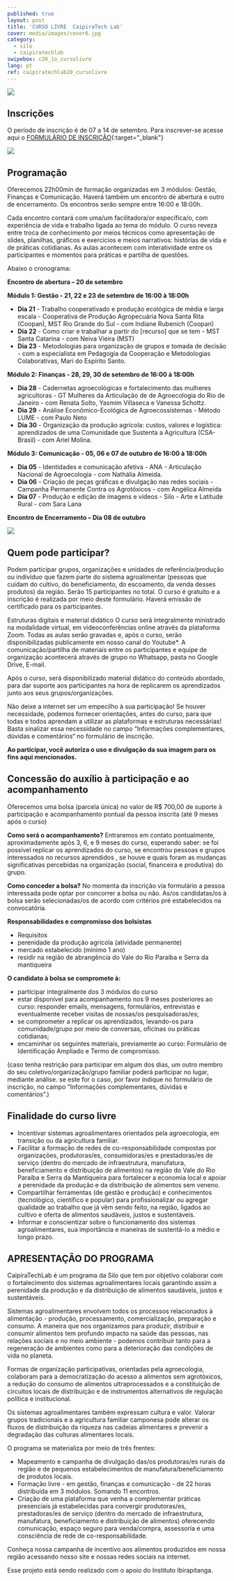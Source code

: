 ```yaml
---
published: true
layout: post
title: 'CURSO LIVRE  CaipiraTech Lab'
cover: media/images/cover6.jpg
category:
  - silo
  - caipiratechlab
swipebox: c20_1o_cursolivre
lang: pt
ref: caipiratechlab20_cursolivre
---
```


![](/media/images/c20_cursolivre_banner.jpg)

## Inscrições
  
O período de inscrição é de 07 a 14 de setembro. Para inscrever-se acesse aqui o [FORMULÁRIO DE INSCRIÇÃO](https://forms.gle/eDjPBK263p1X2kJ97){:target="_blank"}


![](/media/images/c20_1o_cursolivre_POST_20.jpg)

## Programação


Oferecemos 22h00min de formação organizadas em 3 módulos: Gestão, Finanças e Comunicação. Haverá também um encontro de abertura e outro de encerramento. Os encontros serão sempre entre 16:00 e 18:00h. 

Cada encontro contará com uma/um facilitadora/or específica/o, com experiência de vida e trabalho ligada ao tema do módulo. O curso reveza entre troca de conhecimento por meios técnicos como apresentação de slides, planilhas, gráficos e exercícios e meios narrativos: histórias de vida e de práticas cotidianas. As aulas acontecem com interatividade entre os participantes e momentos para práticas e partilha de questões. 
  
Abaixo o cronograma:

**Encontro de abertura – 20 de setembro**

**Módulo 1: Gestão - 21, 22 e 23 de setembro de 16:00 à 18:00h**
* **Dia 21** - Trabalho cooperativado e produção ecológica de média e larga escala - Cooperativa de Produção Agropecuária Nova Santa Rita (Coopan), MST Rio Grande do Sul - com Indiane Rubenich (Coopan)
* **Dia 22** - Como criar e trabalhar a partir do [recurso] que se tem - MST Santa Catarina - com Neiva Vieira (MST)
* **Dia 23** - Metodologias para organização de grupos e tomada de decisão - com a especialista em Pedagogia da Cooperação e Metodologias Colaborativas, Mari do Espírito Santo.


**Módulo 2: Finanças - 28, 29, 30 de setembro de 16:00 à 18:00h**
* **Dia 28** - Cadernetas agroecológicas e fortalecimento das mulheres agricultoras - GT Mulheres da Articulação de de Agroecologia do Rio de Janeiro - com Renata Solto, Yasmim Villaseca e Vanessa Schottz. 
* **Dia 29** - Análise Econômico-Ecológica de Agroecossistemas - Método LUME - com Paulo Neto 
* **Dia 30** - Organização da produção agrícola: custos, valores e logística: aprendizados de uma Comunidade que Sustenta a Agricultura (CSA-Brasil) - com Ariel Molina.

**Módulo 3: Comunicação - 05, 06 e 07 de outubro de 16:00 à 18:00h**
* **Dia 05** - Identidades e comunicação afetiva  - ANA - Articulação Nacional de Agroecologia - com Nathália Almeida.
* **Dia 06** - Criação de peças gráficas e divulgação nas redes sociais - Campanha Permanente Contra os Agrotóxicos - com Angélica Almeida 
* **Dia 07** - Produção e edição de imagens e vídeos - Silo - Arte e Latitude Rural - com Sara Lana  

**Encontro de Encerramento – Dia 08 de outubro**

![](/media/images/c20_1o_cursolivre_POST_10.jpg)
  
## Quem pode participar? 
  
Podem participar grupos, organizações e unidades de referência/produção ou indivíduo que fazem parte do sistema agroalimentar (pessoas que cuidam do cultivo, do beneficiamento, do escoamento, da venda desses produtos) da região.
Serão 15 participantes no total. O curso é gratuito e a inscrição é realizada por meio deste formulário. Haverá emissão de certificado para os participantes.


Estruturas digitais e material didático
O curso será integralmente ministrado na modalidade virtual, em videoconferências online através da plataforma Zoom. Todas as aulas serão gravadas e, após o curso, serão disponibilizadas publicamente em nosso canal do Youtube*. A comunicação/partilha de materiais entre os participantes e equipe de organização acontecerá através de grupo no Whatsapp, pasta no Google Drive, E-mail.

Após o curso, será disponibilizado material didático do conteúdo abordado, para dar suporte aos participantes na hora de replicarem os aprendizados junto aos seus grupos/organizações.

Não deixe a internet ser um empecilho à sua participação! Se houver necessidade, podemos fornecer orientações, antes do curso, para que todas e todos aprendam a utilizar as plataformas e estruturas necessárias! Basta sinalizar essa necessidade no campo “Informações complementares, dúvidas e comentários“ no formulário de inscrição.

**Ao participar, você autoriza o uso e divulgação da sua imagem para os fins aqui mencionados.**

  
## Concessão do auxílio à participação e ao acompanhamento
  
Oferecemos uma bolsa (parcela única) no valor de R$ 700,00 de suporte à participação e acompanhamento pontual da pessoa inscrita (até 9 meses após o curso)

**Como será o acompanhamento?**
Entraremos em contato pontualmente,  aproximadamente após 3, 6, e 9 meses do curso, esperando saber: se foi possível replicar os aprendizados do curso, se encontrou pessoas e grupos interessados no recursos aprendidos , se houve e quais foram as mudanças significativas  percebidas na organização (social, financeira e produtiva) do grupo.

**Como conceder a bolsa?** 
No momenta da inscrição via formulário a pessoa interessada pode optar por concorrer a bolsa ou não. As/os candidatas/os à bolsa serão selecionadas/os de acordo com critérios pré estabelecidos na convocatória. 

**Responsabilidades e compromisso dos bolsistas**
* Requisitos
* perenidade da produção agrícola (atividade permanente)
* mercado estabelecido (mínimo 1 ano) 
* residir na região de abrangência do Vale do Rio Paraíba e Serra da mantiqueira

**O candidato à bolsa se compromete à:**
* participar integralmente dos 3 módulos do curso
* estar disponível para acompanhamento nos 9 meses posteriores ao curso: responder emails, mensagens, formulários, entrevistas e eventualmente receber visitas de nossas/os pesquisadoras/es;
* se comprometer a replicar os aprendizados, levando-os para comunidade/grupo por meio de conversas, oficinas ou práticas cotidianas;
* encaminhar os seguintes materiais, previamente ao curso: Formulário de Identificação Ampliado e Termo de compromisso.

(caso tenha restrição para participar em algum dos dias, um outro membro do seu coletivo/organização/grupo familiar poderá participar no lugar, mediante análise. se este for o caso, por favor indique no formulário de inscrição, no campo ”Informações complementares, dúvidas e comentários”.)

  
## Finalidade do curso livre 
  
* Incentivar sistemas agroalimentares orientados pela agroecologia, em transição ou da agricultura familiar.
* Facilitar a formação de redes de co-responsabilidade compostas por organizações, produtoras/es, consumidoras/es e prestadoras/es de serviço (dentro do mercado de infraestrutura, manufatura, beneficiamento e distribuição de alimentos) na região do Vale do Rio Paraíba e Serra da Mantiqueira para fortalecer a economia local e apoiar a perenidade da produção e da distribuição de alimentos sem veneno.
* Compartilhar ferramentas (de gestão e produção) e conhecimentos (tecnológico, científico e popular) para profissionalizar ou agregar qualidade ao trabalho que já vêm sendo feito, na região, ligados ao cultivo e oferta de alimentos saudáveis, justos e sustentáveis.
* Informar e conscientizar sobre o funcionamento dos sistemas agroalimentares, sua importância e maneiras de sustentá-lo a médio e longo prazo. 


## APRESENTAÇÃO DO PROGRAMA 

CaipiraTechLab é um programa da Silo que tem por objetivo colaborar com o fortalecimento dos sistemas agroalimentares locais garantindo assim a perenidade da produção e da distribuição de alimentos saudáveis, justos e sustentáveis.

Sistemas agroalimentares envolvem todos os processos relacionados à alimentação - produção, processamento, comercialização, preparação e consumo. A maneira que nos organizamos para produzir, distribuir e consumir alimentos tem profundo impacto na saúde das pessoas, nas relações sociais e no meio ambiente - podemos contribuir tanto para a regeneração de ambientes como para a deterioração das condições de vida no planeta. 
  
Formas de organização participativas, orientadas pela agroecologia, colaboram para a democratização do acesso a alimentos sem agrotóxicos, a redução do consumo de alimentos ultraprocessados e a constituição de circuitos locais de distribuição e de instrumentos alternativos de regulação política e institucional.
  
Os sistemas agroalimentares também expressam cultura e valor. Valorar grupos tradicionais e a agricultura familiar camponesa pode alterar os fluxos de distribuição da riqueza nas cadeias alimentares e prevenir a degradação das culturas alimentares locais.
  
O programa se materializa por meio de três frentes:
* Mapeamento e campanha de divulgação das/os produtoras/es rurais da região e de pequenos estabelecimentos de manufatura/beneficiamento de produtos locais. 
* Formação livre - em gestão, finanças e comunicação - de 22 horas distribuída em 3 módulos. Somando 11 encontros.
* Criação de uma plataforma que venha a complementar práticas presenciais já estabelecidas para convergir produtoras/es, prestadoras/es de serviço (dentro do mercado de infraestrutura, manufatura, beneficiamento e distribuição de alimentos) oferecendo comunicação, espaço seguro para venda/compra, assessoria e uma consciência de rede de co-responsabilidade.
  
Conheça nossa campanha de incentivo aos alimentos produzidos em nossa região acessando nosso site e nossas redes sociais na internet.   
  
Esse projeto está sendo realizado com o apoio do Instituto Ibirapitanga.
